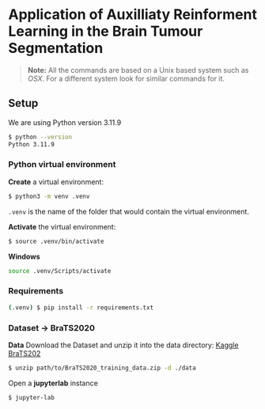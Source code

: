 # Application of Auxilliaty Reinforment Learning in the Brain Tumour Segmentation

> **Note:** All the commands are based on a Unix based system such as _OSX_.
> For a different system look for similar commands for it.


## Setup

We are using Python version 3.11.9

```bash
$ python --version
Python 3.11.9
```

### Python virtual environment

**Create** a virtual environment:

```bash
$ python3 -m venv .venv
```

`.venv` is the name of the folder that would contain the virtual environment.

**Activate** the virtual environment:

```bash
$ source .venv/bin/activate
```

**Windows**
```bash
source .venv/Scripts/activate
```
### Requirements

```bash
(.venv) $ pip install -r requirements.txt
```

### Dataset -> BraTS2020

**Data** Download the Dataset and unzip it into the data directory:
[Kaggle BraTS202](https://www.kaggle.com/datasets/awsaf49/brats2020-training-data/data)

```bash
$ unzip path/to/BraTS2020_training_data.zip -d ./data 
```

Open a **jupyterlab** instance

```bash
$ jupyter-lab
```
